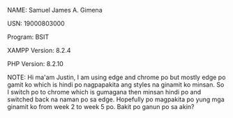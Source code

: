 NAME: Samuel James A. Gimena

USN: 19000803000

Program: BSIT

XAMPP Version: 8.2.4

PHP Version: 8.2.10

NOTE: Hi ma'am Justin, I am using edge and chrome po but mostly edge po gamit ko which is hindi po nagpapakita ang styles na ginamit ko minsan. So I switch po to chrome which is gumagana 
     then minsan hindi po and switched back na naman po sa edge. Hopefully po magpakita po yung mga ginamit ko from week 2 to week 5 po. Bakit po ganun po sa akin?  
